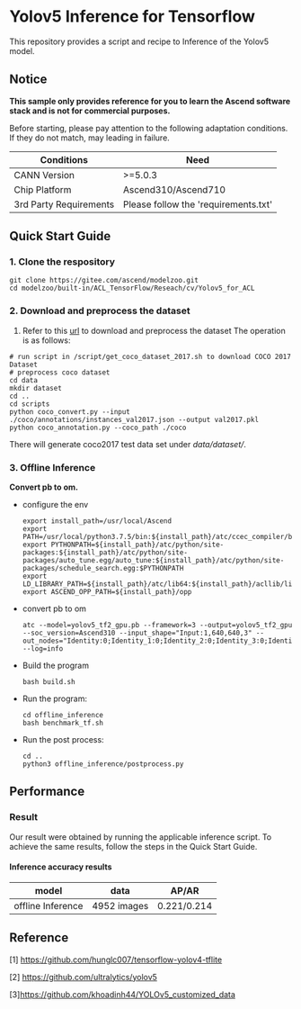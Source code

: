 

# Yolov5 Inference for Tensorflow 

This repository provides a script and recipe to Inference of the Yolov5 model.

## Notice
**This sample only provides reference for you to learn the Ascend software stack and is not for commercial purposes.**

Before starting, please pay attention to the following adaptation conditions. If they do not match, may leading in failure.

| Conditions | Need |
| --- | --- |
| CANN Version | >=5.0.3 |
| Chip Platform| Ascend310/Ascend710 |
| 3rd Party Requirements| Please follow the 'requirements.txt' |

## Quick Start Guide

### 1. Clone the respository

```shell
git clone https://gitee.com/ascend/modelzoo.git
cd modelzoo/built-in/ACL_TensorFlow/Reseach/cv/Yolov5_for_ACL
```

### 2. Download and preprocess the dataset

1. Refer to this [url](https://github.com/hunglc007/tensorflow-yolov4-tflite/README.md) to download and preprocess the dataset
The operation is as follows:
```
# run script in /script/get_coco_dataset_2017.sh to download COCO 2017 Dataset
# preprocess coco dataset
cd data
mkdir dataset
cd ..
cd scripts
python coco_convert.py --input ./coco/annotations/instances_val2017.json --output val2017.pkl
python coco_annotation.py --coco_path ./coco 
```
There will generate coco2017 test data set under *data/dataset/*.

### 3. Offline Inference

**Convert pb to om.**

- configure the env

  ```
  export install_path=/usr/local/Ascend
  export PATH=/usr/local/python3.7.5/bin:${install_path}/atc/ccec_compiler/bin:${install_path}/atc/bin:$PATH
  export PYTHONPATH=${install_path}/atc/python/site-packages:${install_path}/atc/python/site-packages/auto_tune.egg/auto_tune:${install_path}/atc/python/site-packages/schedule_search.egg:$PYTHONPATH
  export LD_LIBRARY_PATH=${install_path}/atc/lib64:${install_path}/acllib/lib64:$LD_LIBRARY_PATH
  export ASCEND_OPP_PATH=${install_path}/opp
  ```

- convert pb to om

  ```
  atc --model=yolov5_tf2_gpu.pb --framework=3 --output=yolov5_tf2_gpu --soc_version=Ascend310 --input_shape="Input:1,640,640,3" --out_nodes="Identity:0;Identity_1:0;Identity_2:0;Identity_3:0;Identity_4:0;Identity_5:0" --log=info
  ```

- Build the program

  ```
  bash build.sh
  ```

- Run the program:

  ```
  cd offline_inference
  bash benchmark_tf.sh
  ```
  
- Run the post process:

  ```
  cd ..
  python3 offline_inference/postprocess.py
  ```
  
## Performance

### Result

Our result were obtained by running the applicable inference script. To achieve the same results, follow the steps in the Quick Start Guide.

#### Inference accuracy results

|       model       | **data**  |   AP/AR   |
| :---------------: | :-------: | :-----------: |
| offline Inference | 4952 images | 0.221/0.214 |
  

## Reference
[1] https://github.com/hunglc007/tensorflow-yolov4-tflite

[2] https://github.com/ultralytics/yolov5

[3]https://github.com/khoadinh44/YOLOv5_customized_data
